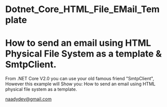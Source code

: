# Dotnet_Core_HTML_File_EMail_Template
# How to send an email using HTML Physical File System as a template & SmtpClient.

From .NET Core V2.0 you can use your old famous friend "SmtpClient", However this example will Show you:
How to send an email using HTML physical file system as a template.

naadydev@gmail.com

